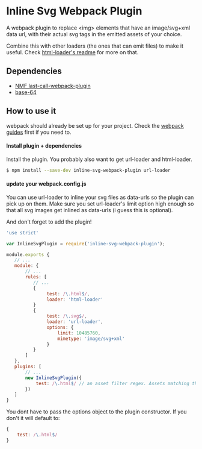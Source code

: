 # Inline Svg Webpack Plugin

A webpack plugin to replace &lt;img&gt; elements that have an image/svg+xml data url, with their actual svg tags in the emitted assets of your choice. 


Combine this with other loaders (the ones that can emit files) to make it useful. Check [html-loader's readme](https://github.com/webpack-contrib/html-loader#export-into-html-files) for more on that.

## Dependencies
* [NMF last-call-webpack-plugin](https://github.com/NMFR/last-call-webpack-plugin)
* [base-64](https://github.com/mathiasbynens/base64)

## How to use it

webpack should already be set up for your project. Check the [webpack guides](https://webpack.js.org/guides/) first if you need to.


#### Install plugin + dependencies
Install the plugin. You probably also want to get url-loader and html-loader.
```bash
$ npm install --save-dev inline-svg-webpack-plugin url-loader 
```

#### update your webpack&#46;config&#46;js
You can use url-loader to inline your svg files as data-urls so the plugin can pick up on them.
Make sure you set url-loader's limit option high enough so that all svg images get inlined as data-urls (i guess this is optional).

And don't forget to add the plugin!
 
 ```js
'use strict'

var InlineSvgPlugin = require('inline-svg-webpack-plugin');

module.exports {
    // ...
    module: {
        // ...
        rules: [
           // ...
           {
                test: /\.html$/,
                loader: 'html-loader'
           }
           {
                test: /\.svg$/,
                loader: 'url-loader',
                options: {
                    limit: 10485760,
                    mimetype: 'image/svg+xml'
                }
           }
        ]
    },
    plugins: [
        // ...
        new InlineSvgPlugin({
            test: /\.html$/ // an asset filter regex. Assets matching this filter get modified.     
        })
    ]
}
 ```

You dont have to pass  the options object to the plugin constructor. If you don't it will default to:
```js
{
    test: /\.html$/
}
```



